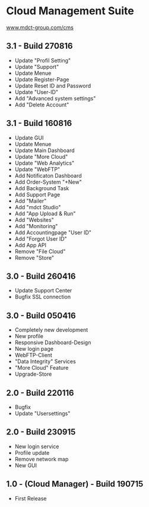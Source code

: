 # Cloud Management Suite
www.mdct-group.com/cms

## 3.1 - Build 270816

- Update "Profil Setting"
- Update "Support"
- Update Menue
- Update Register-Page
- Update Reset ID and Password
- Update "User-ID"
- Add "Advanced system settings" 
- Add "Delete Account"

## 3.1 - Build 160816

- Update GUI
- Update Menue
- Update Main Dashboard
- Update "More Cloud"
- Update "Web Analytics"
- Update "WebFTP"
- Add Notificaton Dashboard
- Add Order-System "+New"
- Add Background Task
- Add Support Page
- Add "Mailer"
- Add "mdct Studio"
- Add "App Upload & Run"
- Add "Websites"
- Add "Monitoring"
- Add Accountingpage "User ID"
- Add "Forgot User ID"
- Add App API
- Remove "File Cloud"
- Remove "Store"

## 3.0 - Build 260416

  - Update Support Center
  - Bugfix SSL connection

## 3.0 - Build 050416

 - Completely new development
 - New profile
 - Responsive Dashboard-Design
 - New login page
 - WebFTP-Client
 - "Data Integrity" Services
 - "More Cloud" Feature
 - Upgrade-Store
 
## 2.0 - Build 220116

 - Bugfix
 - Update "Usersettings"

## 2.0 - Build 230915

 - New login service
 - Profile update
 - Remove network map
 - New GUI

## 1.0 - (Cloud Manager) - Build 190715

- First Release
